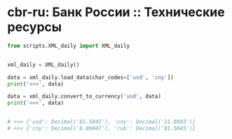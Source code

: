 # cbr-ru: Банк России :: Технические ресурсы

```python
from scripts.XML_daily import XML_daily


xml_daily = XML_daily()

data = xml_daily.load_data(char_codes=['usd', 'cny'])
print('>>>', data)

data = xml_daily.convert_to_currency('usd', data)
print('<<<', data)


# >>> {'usd': Decimal('81.5045'), 'cny': Decimal('11.8803')}
# <<< {'cny': Decimal('6.86047'), 'rub': Decimal('81.5045')}
```
